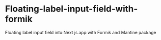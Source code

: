 # Floating-label-input-field-with-formik
Floating label input field into Next js app with Formik and Mantine package
